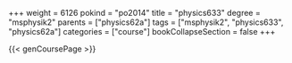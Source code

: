 +++
weight = 6126
pokind = "po2014"
title = "physics633"
degree = "msphysik2"
parents = ["physics62a"]
tags = ["msphysik2", "physics633", "physics62a"]
categories = ["course"]
bookCollapseSection = false
+++

{{< genCoursePage >}}
